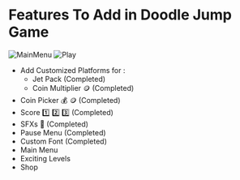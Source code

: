 # Features To Add in Doodle Jump Game

![MainMenu](./MainMenu2.png)
![Play](./ScreenPlay.png)

- Add Customized Platforms for :
    - Jet Pack (Completed)
    - Coin Multiplier 🪙 (Completed)
- Coin Picker 💰 🪙 (Completed)
- Score 1️⃣ 2️⃣ 3️⃣ (Completed)
- SFXs 🎵 (Completed)
- Pause Menu (Completed)
- Custom Font (Completed)
- Main Menu
- Exciting Levels
- Shop